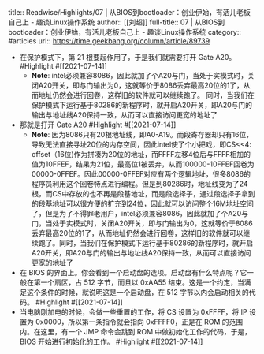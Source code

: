 title:: Readwise/Highlights/07 | 从BIOS到bootloader：创业伊始，有活儿老板自己上 - 趣谈Linux操作系统
author:: [[刘超]]
full-title:: 07 | 从BIOS到bootloader：创业伊始，有活儿老板自己上 - 趣谈Linux操作系统
category:: #articles
url:: https://time.geekbang.org/column/article/89739
- 在保护模式下，第 21 根要起作用了，于是我们就需要打开 Gate A20。 #Highlight #[[2021-07-14]]
	- **Note**: intel必须兼容8086，因此就加了个A20与门，当处于实模式时，关闭A20开关，即与门输出为0，这就等价于8086丢弃最高20位的1了，从而地址仍然会进行回卷，这样旧的软件就可以继续跑了。
	  同时，当我们在保护模式下运行基于80286的新程序时，就开启A20开关，即A20与门的输出与地址线A20保持一致，从而可以直接访问更宽的地址了
- 那就是打开 Gate A20 #Highlight #[[2021-07-14]]
	- **Note**: 因为8086只有20根地址线，即A0-A19。而段寄存器却只有16位，导致无法直接寻址20位的内存空间，因此intel使了个小把戏，即CS<<4: offset（16位)作为拼凑为20位的地址，而FFFF左移4位后与FFFF相加的值为10FFEF，结果为21位，最高位1被丢弃，从而100000-10FFEF回卷为00000-0FFEF。因此00000-0FFEF对应有两个逻辑地址，很多8086的程序员利用这个回卷特点进行编程。但是到80286时，地址线变为了24根，而CS中存放的也不再是段基地址，而是段选择子，通过段选择子拿到的段基地址可以很方便的扩充到24位，因此就可以访问整个16M地址空间了，但是为了不得罪老用户，intel必须兼容8086，因此就加了个A20与门，当处于实模式时，关闭A20开关，即与门输出为0，这就等价于8086丢弃最高20位的1了，从而地址仍然会进行回卷，这样旧的软件就可以继续跑了。同时，当我们在保护模式下运行基于80286的新程序时，就开启A20开关，即A20与门的输出与地址线A20保持一致，从而可以直接访问更宽的地址了
- 在 BIOS 的界面上。你会看到一个启动盘的选项。启动盘有什么特点呢？它一般在第一个扇区，占 512 字节，而且以 0xAA55 结束。这是一个约定，当满足这个条件的时候，就说明这是一个启动盘，在 512 字节以内会启动相关的代码。 #Highlight #[[2021-07-14]]
- 当电脑刚加电的时候，会做一些重置的工作，将 CS 设置为 0xFFFF，将 IP 设置为 0x0000，所以第一条指令就会指向 0xFFFF0，正是在 ROM 的范围内。在这里，有一个 JMP 命令会跳到 ROM 中做初始化工作的代码，于是，BIOS 开始进行初始化的工作。 #Highlight #[[2021-07-14]]